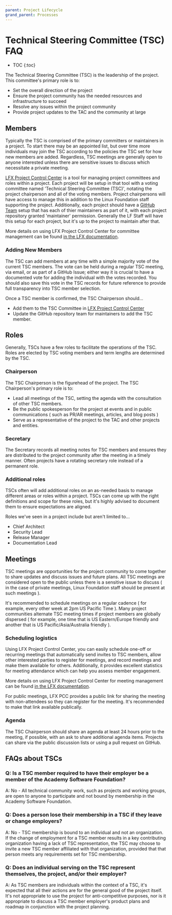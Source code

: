 ```yaml
---
parent: Project Lifecycle
grand_parent: Processes
---
```


# Technical Steering Committee (TSC) FAQ

* TOC
{:toc}

The Technical Steering Committee (TSC) is the leadership of the project. This committee's primary role is to:

- Set the overall direction of the project
- Ensure the project community has the needed resources and infrastructure to succeed
- Resolve any issues within the project community
- Provide project updates to the TAC and the community at large

## Members

Typically the TSC is comprised of the primary committers or maintainers in a project. To start there may be an appointed list, but over time more individuals may join the TSC according to the policies the TSC set for how new members are added. Regardless, TSC meetings are generally open to anyone interested unless there are sensitive issues to discuss which necessitate a private meeting.

[LFX Project Control Center](https://projectadmin.lfx.linuxfoundation.org/) is a tool for managing project committees and roles within a project. Each project will be setup in that tool with a voting committee named 'Technical Steering Committee (TSC)', notating the project chairperson and all of the voting members. Project chairpersons will have access to manage this in addition to the Linux Foundation staff supporting the project. Additionally, each project should have a [GitHub Team](https://docs.github.com/en/organizations/organizing-members-into-teams/about-teams) setup that has each of thier maintainers as part of it, with each project repository granted 'maintainer' permission. Generally the LF Staff will have this setup for each project, but it's up to the project to maintain after that.

More details on using LFX Project Control Center for committee management can be found [in the LFX documentation](https://docs.linuxfoundation.org/lfx/project-control-center-pre-release/setup-services-for-a-project/committees-setup-for-a-project).

### Adding New Members

The TSC can add members at any time with a simple majority vote of the current TSC members. The vote can be held during a regular TSC meeting, via email, or as part of a GitHub Issue; either way it is crucial to have a documented vote for adding the individual with the votes recorded. You should also save this vote in the TSC records for future reference to provide full transparency into TSC member selection.

Once a TSC member is confirmed, the TSC Chairperson should...

- Add them to the TSC Committee in [LFX Project Control Center](https://projectadmin.lfx.linuxfoundation.org/)
- Update the GitHub repository team for maintainers to add the TSC member.

## Roles

Generally, TSCs have a few roles to facilitate the operations of the TSC. Roles are elected by TSC voting members and term lengths are determined by the TSC.

### Chairperson

The TSC Chairperson is the figurehead of the project. The TSC Chairperson's primary role is to:

- Lead all meetings of the TSC, setting the agenda with the consultation of other TSC members.
- Be the public spokesperson for the project at events and in public communications ( such as PR/AR meetings, articles, and blog posts )
- Serve as a representative of the project to the TAC and other projects and entities.

### Secretary

The Secretary records all meeting notes for TSC members and ensures they are distributed to the project community after the meeting in a timely manner. Often projects have a rotating secretary role instead of a permanent role.

### Additional roles

TSCs often will add additional roles on an as-needed basis to manage different areas or roles within a project. TSCs can come up with the right definitions and scope for these roles, but it's highly advised to document them to ensure expectations are aligned.

Roles we've seen in a project include but aren't limited to...

- Chief Architect
- Security Lead
- Release Manager
- Documentation Lead

## Meetings

TSC meetings are opportunities for the project community to come together to share updates and discuss issues and future plans. All TSC meetings are considered open to the public unless there is a sensitive issue to discuss ( in the case of private meetings, Linux Foundation staff should be present at such meetings ).

It's recommended to schedule meetings on a regular cadence ( for example, every other week at 2pm US Pacific Time ). Many project communities alternate TSC meeting times if project members are globally dispersed ( for example, one time that is US Eastern/Europe friendly and another that is US Pacific/Asia/Australia friendly ).

### Scheduling logistics

Using LFX Project Control Center, you can easily schedule one-off or recurring meetings that automatically send invites to TSC members, allow other interested parties to register for meetings, and record meetings and make them available for others. Additionally, it provides excellent statistics for meeting attendance which can help you assess member engagement.

More details on using LFX Project Control Center for meeting management can be found [in the LFX documentation](https://docs.linuxfoundation.org/lfx/project-control-center-pre-release/it-services-for-a-project/meetings).

For public meetings, LFX PCC provides a public link for sharing the meeting with non-attendees so they can register for the meeting. It's recommended to make that link available publically.

### Agenda

The TSC Chairperson should share an agenda at least 24 hours prior to the meeting, if possible, with an ask to share additional agenda items. Projects can share via the public discussion lists or using a pull request on GitHub.

## FAQs about TSCs

### Q: Is a TSC member required to have their employer be a member of the Academy Software Foundation?

A: No - All technical community work, such as projects and working groups, are open to anyone to participate and not bound by membership in the Academy Software Foundation. 

### Q: Does a person lose their membership in a TSC if they leave or change employers?

A: No - TSC membership is bound to an individual and not an organization. If the change of employment for a TSC member results in a key contributing organization having a lack of TSC representation, the TSC may choose to invite a new TSC member affiliated with that organization, provided that that person meets any requirements set for TSC membership. 

### Q: Does an individual serving on the TSC represent themselves, the project, and/or their employer?

A: As TSC members are individuals within the context of a TSC, it's expected that all their actions are for the general good of the project itself. It's not appropriate to use the project for anti-competitive purposes, nor is it appropriate to discuss a TSC member employer's product plans and roadmap in conjunction with the project planning.
